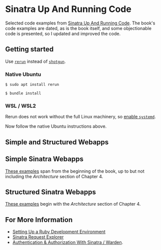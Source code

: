 # Sinatra Up And Running Code
Selected code examples from
[Sinatra Up And Running Code](https://www.oreilly.com/library/view/sinatra-up-and/9781449306847/).
The book's code examples are dated, as is the book itself,
and some objectionable code is presented,
so I updated and improved the code.


## Getting started
Use [`rerun`](https://github.com/alexch/rerun) instead of
[`shotgun`](https://github.com/rtomayko/shotgun).


### Native Ubuntu
```shell
$ sudo apt install rerun

$ bundle install
```


### WSL / WSL2
Rerun does not work without the full Linux machinery, so
[enable `systemd`](https://devblogs.microsoft.com/commandline/systemd-support-is-now-available-in-wsl/).

Now follow the native Ubuntu instructions above.


## Simple and Structured Webapps
## Simple Sinatra Webapps
[These examples](simple/) span from the beginning of the book, up to but not including the *Architecture* section of Chapter 4.


## Structured Sinatra Webapps
[These examples](structured/) begin with the *Architecture* section of Chapter 4.


## For More Information
 - [Setting Up a Ruby Development Environment](https://www.mslinn.com/jekyll/500-ruby-setup.html)
 - [Sinatra Request Explorer](https://www.mslinn.com/blog/2022/12/02/sinatraRequestExplorer.html)
 - [Authentication & Authorization With Sinatra / Warden](https://www.mslinn.com/blog/2022/12/05/sinatra-warden.html).
